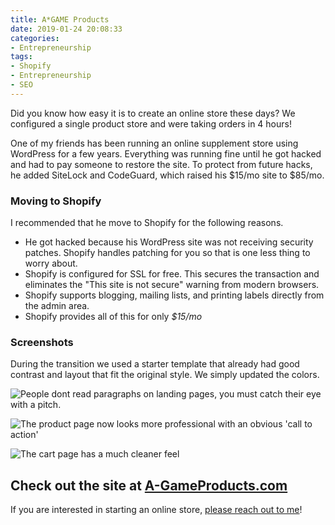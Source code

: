 ```yaml
---
title: A*GAME Products
date: 2019-01-24 20:08:33
categories:
- Entrepreneurship
tags:
- Shopify
- Entrepreneurship
- SEO
---
```


Did you know how easy it is to create an online store these days? We configured a single product store and were taking orders in 4 hours!

<!-- more -->

One of my friends has been running an online supplement store using WordPress for a few years. Everything was running fine until he got hacked and had to pay someone to restore the site. To protect from future hacks, he added SiteLock and CodeGuard, which raised his $15/mo site to $85/mo.

### Moving to Shopify
I recommended that he move to Shopify for the following reasons.

 - He got hacked because his WordPress site was not receiving security patches. Shopify handles patching for you so that is one less thing to worry about.
 - Shopify is configured for SSL for free. This secures the transaction and eliminates the "This site is not secure" warning from modern browsers.
 - Shopify supports blogging, mailing lists, and printing labels directly from the admin area.
 - Shopify provides all of this for only _$15/mo_

### Screenshots

During the transition we used a starter template that already had good contrast and layout that fit the original style. We simply updated the colors.

![People dont read paragraphs on landing pages, you must catch their eye with a pitch.](a-game-home-page.png)

![The product page now looks more professional with an obvious 'call to action'](a-game-product-page.png)

![The cart page has a much cleaner feel](a-game-cart-page.png)

## Check out the site at [A-GameProducts.com](https://a-gameproducts.com)

If you are interested in starting an online store, [please reach out to me](https://www.liandrasoftworks.com/contact)!
